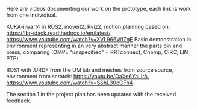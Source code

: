 Here are videos documenting our work on the prototype, each link is work from one individiual.

KUKA-iiwa 14 in ROS2, moveit2, Rviz2, motion planning based on: https://lbr-stack.readthedocs.io/en/latest/ https://www.youtube.com/watch?v=XVL966WIZgE Basic demonstration in environment representing in an very abstract manner the parts pin and press, comparing (OMPL "unspecified" = RRTconnect, Chomp, CIRC, LIN, PTP)

ROS1 with .URDF from the UM lab and meshes from source source, environment from scratch: https://youtu.be/OaXe6YaLlrA, https://www.youtube.com/watch?v=SShL30cCFh4

The section 1 in the project plan has been updated with the received feedback.
